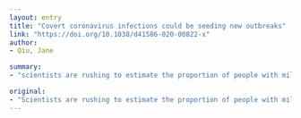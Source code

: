```yaml
---
layout: entry
title: "Covert coronavirus infections could be seeding new outbreaks"
link: "https://doi.org/10.1038/d41586-020-00822-x"
author:
- Qiu, Jane

summary:
- "scientists are rushing to estimate the proportion of people with mild or no symptoms who could be spreading the pathogen. Scientists are weighing the risk of spreading pathogens. The pathogen could spread a pathogen with mild symptoms. Those with mild and no symptoms could be spread.. if the disease is spread, scientists are looking to estimate. the risk to spread the disease."

original:
- "Scientists are rushing to estimate the proportion of people with mild or no symptoms who could be spreading the pathogen."
---
```


